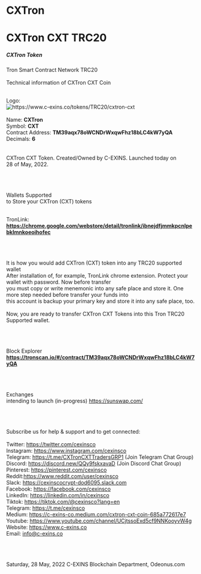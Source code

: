 # CXTron
<h1>CXTron CXT TRC20</h1>

<h5>CXTron Token</h5>
Tron Smart Contract Network TRC20<br/>
<br/>
Technical information of CXTron CXT Coin<br/>
<br/>

Logo: <br/><img src="https://www.c-exins.co/tokens/TRC20/cxtron-cxt/images/uploaded/TM39aqx78oWCNDrWxqwFhz18bLC4kW7yQA.png" alt="https://www.c-exins.co/tokens/TRC20/cxtron-cxt" title="CXTron CXT Tron TRC20" /><br/>
<br/>
Name: <b>CXTron</b><br/>
Symbol: <b>CXT</b><br/>
Contract Address: <b>TM39aqx78oWCNDrWxqwFhz18bLC4kW7yQA</b><br/>
Decimals: <b>6</b><br/>
<br/><br/>
CXTron CXT Token. Created/Owned by C-EXINS. Launched today on<br/>
28 of May, 2022.<br/>
<br/><br/><br/>


Wallets Supported<br/>
to Store your CXTron (CXT) tokens<br/>
<br/>

TronLink: <br/>
<b>https://chrome.google.com/webstore/detail/tronlink/ibnejdfjmmkpcnlpebklmnkoeoihofec</b><br/>
<br/><br/><br/>


It is how you would add CXTron (CXT) token into any TRC20 supported wallet<br/>
After installation of, for example, TronLink chrome extension. Protect your wallet with password. Now before transfer<br/>
you must copy or write menemonic into any safe place and store it. One more step needed before transfer your funds into<br/>
this account is backup your primary key and store it into any safe place, too.<br/>
<br/>
Now, you are ready to transfer CXTron CXT Tokens into this Tron TRC20 Supported wallet.<br/>
<br/><br/><br/>


Block Explorer<br/>
<b>https://tronscan.io/#/contract/TM39aqx78oWCNDrWxqwFhz18bLC4kW7yQA</b><br/>
<br/><br/><br/>


Exchanges<br/>
intending to launch (in-progress) https://sunswap.com/<br/>
<br/><br/><br/>



Subscribe us for help & support and to get connected:<br/>
<br/>
Twitter: https://twitter.com/cexinsco<br/>
Instagram: https://www.instagram.com/cexinsco<br/>
Telegram: https://t.me/CXTronCXTTradersGRP1 (Join Telegram Chat Group)<br/>
Discord: https://discord.new/QQy9fskxavaD (Join Discord Chat Group)<br/>
Pinterest: https://pinterest.com/cexinsco<br/>
Reddit:https://www.reddit.com/user/cexinsco<br/>
Slack: https://cexinscocrypt-dod6095.slack.com<br/>
Facebook: https://facebook.com/cexinsco<br/>
LinkedIn: https://linkedin.com/in/cexinsco<br/>
Tiktok: https://tiktok.com/@cexinsco?lang=en<br/>
Telegram: https://t.me/cexinsco<br/>
Medium: https://c-exins-co.medium.com/cxtron-cxt-coin-685a772617e7<br/>
Youtube: https://www.youtube.com/channel/UCjtssoExd5cf9NNKooyvW4g<br/>
Website: https://www.c-exins.co<br/>
Email: info@c-exins.co<br/>
<br/><br/><br/>

Saturday, 28 May, 2022
C-EXINS Blockchain Department, Odeonus.com

